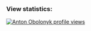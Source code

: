 ### View statistics:

[![Anton Obolonyk profile views](https://u8views.com/api/v1/github/profiles/36420446/views/day-week-month-total-count.svg)](https://u8views.com/github/Clio18)
